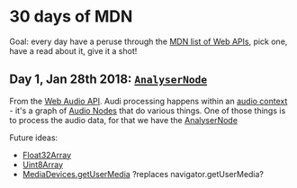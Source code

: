# 30 days of MDN

Goal: every day have a peruse through the [MDN list of Web APIs](https://developer.mozilla.org/en-US/docs/Web/API), pick one, have a read about it, give it a shot!

## Day 1, Jan 28th 2018: [`AnalyserNode`](https://developer.mozilla.org/en-US/docs/Web/API/AnalyserNode)

From the [Web Audio API](https://developer.mozilla.org/en-US/docs/Web/API/Web_Audio_API). Audi processing happens within an [audio context](https://developer.mozilla.org/en-US/docs/Web/API/AudioContext) - it's a graph of [Audio Nodes](https://developer.mozilla.org/en-US/docs/Web/API/AudioNode) that do various things. One of those things is to process the audio data, for that we have the [AnalyserNode](https://developer.mozilla.org/en-US/docs/Web/API/AnalyserNode)


Future ideas:

 - [Float32Array](https://developer.mozilla.org/en-US/docs/Web/API/Float32Array)
 - [Uint8Array](https://developer.mozilla.org/en-US/docs/Web/API/Uint8Array)
 - [MediaDevices.getUserMedia](https://developer.mozilla.org/en-US/docs/Web/API/MediaDevices/getUserMedia) ?replaces navigator.getUserMedia?
